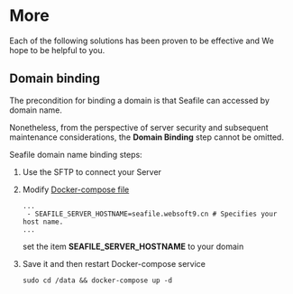 # More

Each of the following solutions has been proven to be effective and We hope to be helpful to you.

## Domain binding

The precondition for binding a domain is that Seafile can accessed by domain name.

Nonetheless, from the perspective of server security and subsequent maintenance considerations, the **Domain Binding** step cannot be omitted.

Seafile domain name binding steps:

1. Use the SFTP to connect your Server
2. Modify [Docker-compose file](/stack-components.md#docker-compose)
   ```text
   ...
    - SEAFILE_SERVER_HOSTNAME=seafile.websoft9.cn # Specifies your host name.
   ...
   ```
   set the item **SEAFILE_SERVER_HOSTNAME** to your domain

3. Save it and then restart Docker-compose service
   ```
   sudo cd /data && docker-compose up -d
   ```